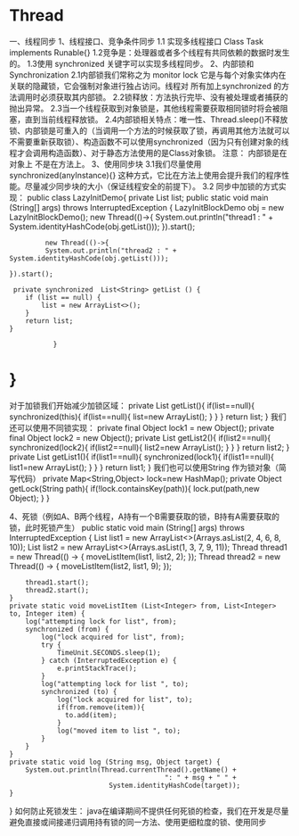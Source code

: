 # Thread
一、线程同步
  1、线程接口、竞争条件同步
     1.1 实现多线程接口 Class Task implements Runable{} 
     1.2竞争是：处理器或者多个线程有共同依赖的数据时发生的。
     1.3使用 synchronized 关键字可以实现多线程同步。
  2、内部锁和Synchronization
     2.1内部锁我们常称之为 monitor lock 它是与每个对象实体内在关联的隐藏锁，它会强制对象进行独占访问。线程对 所有加上synchronized 的方法调用时必须获取其内部锁。
     2.2锁释放：方法执行完毕、没有被处理或者捕获的抛出异常。
     2.3当一个线程获取到对象锁是，其他线程需要获取相同锁时将会被阻塞，直到当前线程释放锁。
     2.4内部锁相关特点：唯一性、Thread.sleep()不释放锁、内部锁是可重入的（当调用一个方法的时候获取了锁，再调用其他方法就可以不需要重新获取锁）、构造函数不可以使用synchronized（因为只有创建对象的线程才会调用构造函数）、对于静态方法使用的是Class对象锁。
     注意： 内部锁是在对象上 不是在方法上。
  3、使用同步块
     3.1我们尽量使用synchronized(anyInstance){} 这种方式，它比在方法上使用会提升我们的程序性能。尽量减少同步块的大小（保证线程安全的前提下）。
     3.2 同步中加锁的方式实现：
           public class LazyInitDemo{
               private List<String> list;
               public static void main (String[] args) throws InterruptedException {
               LazyInitBlockDemo obj = new LazyInitBlockDemo();
              new Thread(()->{
              System.out.println("thread1 : " + System.identityHashCode(obj.getList()));
    }).start();

             new Thread(()->{ 
             System.out.println("thread2 : " + System.identityHashCode(obj.getList()));
             
    }).start();
    
     private synchronized  List<String> getList () {
        if (list == null) {
            list = new ArrayList<>();
        }
        return list;
    }
    
               }
  
  }
  =======================================================================================================================================
  对于加锁我们开始减少加锁区域：
   private List<String> getList(){
      if(list==null){
      synchronized(this){
        if(list==null){
      list=new ArrayList();
     }
    }
  }
  return list;
}
我们还可以使用不同锁实现：
    private final Object lock1 = new Object();
    private final Object lock2 = new Object();
     private List<String> getList2(){
      if(list2==null){
      synchronized(lock2){
        if(list2==null){
      list2=new ArrayList();
     }
    }
  }
  return list2;
}
     private List<String> getList1(){
      if(list1==null){
      synchronized(lock1){
        if(list1==null){
      list1=new ArrayList();
     }
    }
  }
  return list1;
}
我们也可以使用String 作为锁对象（简写代码）
  private Map<String,Object> lock=new HashMap();
  private Object getLock(String path){
    if(!lock.containsKey(path)){
      lock.put(path,new Object);
    }
  }
  
 4、死锁（例如A、B两个线程，A持有一个B需要获取的锁，B持有A需要获取的锁，此时死锁产生）
  public static void main (String[] args) throws InterruptedException {
        List<Integer> list1 = new ArrayList<>(Arrays.asList(2, 4, 6, 8, 10));
        List<Integer> list2 = new ArrayList<>(Arrays.asList(1, 3, 7, 9, 11));
        Thread thread1 = new Thread(() -> {
            moveListItem(list1, list2, 2);
        });
        Thread thread2 = new Thread(() -> {
            moveListItem(list2, list1, 9);
        });

        thread1.start();
        thread2.start();
    }
    private static void moveListItem (List<Integer> from, List<Integer> to, Integer item) {
        log("attempting lock for list", from);
        synchronized (from) {
            log("lock acquired for list", from);
            try {
                TimeUnit.SECONDS.sleep(1);
            } catch (InterruptedException e) {
                e.printStackTrace();
            }
            log("attempting lock for list ", to);
            synchronized (to) {
                log("lock acquired for list", to);
                if(from.remove(item)){
                  to.add(item);
                }
                log("moved item to list ", to);
            }
        }
    }
    private static void log (String msg, Object target) {
        System.out.println(Thread.currentThread().getName() +
                                           ": " + msg + " " +
                             System.identityHashCode(target));
    }
}
 如何防止死锁发生： java在编译期间不提供任何死锁的检查，我们在开发是尽量避免直接或间接递归调用持有锁的同一方法、使用更细粒度的锁、使用同步
     
